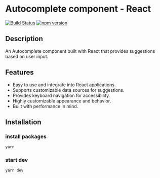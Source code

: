 # Autocomplete component - React

[![Build Status](https://img.shields.io/travis/user/repo/master.svg?style=flat-square)](https://travis-ci.org/user/repo)
[![npm version](https://img.shields.io/npm/v/npm-package.svg?style=flat-square)](https://www.npmjs.com/package/npm-package)

## Description

An Autocomplete component built with React that provides suggestions based on user input.

## Features

- Easy to use and integrate into React applications.
- Supports customizable data sources for suggestions.
- Provides keyboard navigation for accessibility.
- Highly customizable appearance and behavior.
- Built with performance in mind.

## Installation

### install packages

```bash
yarn
```

### start dev

```bash
yarn dev
```
